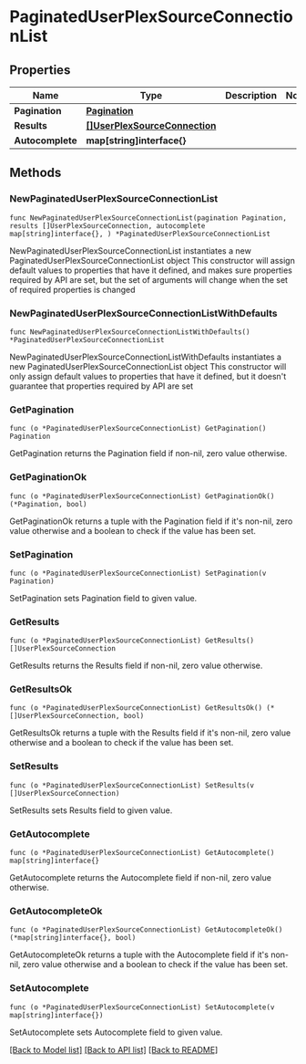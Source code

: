 # PaginatedUserPlexSourceConnectionList

## Properties

Name | Type | Description | Notes
------------ | ------------- | ------------- | -------------
**Pagination** | [**Pagination**](Pagination.md) |  | 
**Results** | [**[]UserPlexSourceConnection**](UserPlexSourceConnection.md) |  | 
**Autocomplete** | **map[string]interface{}** |  | 

## Methods

### NewPaginatedUserPlexSourceConnectionList

`func NewPaginatedUserPlexSourceConnectionList(pagination Pagination, results []UserPlexSourceConnection, autocomplete map[string]interface{}, ) *PaginatedUserPlexSourceConnectionList`

NewPaginatedUserPlexSourceConnectionList instantiates a new PaginatedUserPlexSourceConnectionList object
This constructor will assign default values to properties that have it defined,
and makes sure properties required by API are set, but the set of arguments
will change when the set of required properties is changed

### NewPaginatedUserPlexSourceConnectionListWithDefaults

`func NewPaginatedUserPlexSourceConnectionListWithDefaults() *PaginatedUserPlexSourceConnectionList`

NewPaginatedUserPlexSourceConnectionListWithDefaults instantiates a new PaginatedUserPlexSourceConnectionList object
This constructor will only assign default values to properties that have it defined,
but it doesn't guarantee that properties required by API are set

### GetPagination

`func (o *PaginatedUserPlexSourceConnectionList) GetPagination() Pagination`

GetPagination returns the Pagination field if non-nil, zero value otherwise.

### GetPaginationOk

`func (o *PaginatedUserPlexSourceConnectionList) GetPaginationOk() (*Pagination, bool)`

GetPaginationOk returns a tuple with the Pagination field if it's non-nil, zero value otherwise
and a boolean to check if the value has been set.

### SetPagination

`func (o *PaginatedUserPlexSourceConnectionList) SetPagination(v Pagination)`

SetPagination sets Pagination field to given value.


### GetResults

`func (o *PaginatedUserPlexSourceConnectionList) GetResults() []UserPlexSourceConnection`

GetResults returns the Results field if non-nil, zero value otherwise.

### GetResultsOk

`func (o *PaginatedUserPlexSourceConnectionList) GetResultsOk() (*[]UserPlexSourceConnection, bool)`

GetResultsOk returns a tuple with the Results field if it's non-nil, zero value otherwise
and a boolean to check if the value has been set.

### SetResults

`func (o *PaginatedUserPlexSourceConnectionList) SetResults(v []UserPlexSourceConnection)`

SetResults sets Results field to given value.


### GetAutocomplete

`func (o *PaginatedUserPlexSourceConnectionList) GetAutocomplete() map[string]interface{}`

GetAutocomplete returns the Autocomplete field if non-nil, zero value otherwise.

### GetAutocompleteOk

`func (o *PaginatedUserPlexSourceConnectionList) GetAutocompleteOk() (*map[string]interface{}, bool)`

GetAutocompleteOk returns a tuple with the Autocomplete field if it's non-nil, zero value otherwise
and a boolean to check if the value has been set.

### SetAutocomplete

`func (o *PaginatedUserPlexSourceConnectionList) SetAutocomplete(v map[string]interface{})`

SetAutocomplete sets Autocomplete field to given value.



[[Back to Model list]](../README.md#documentation-for-models) [[Back to API list]](../README.md#documentation-for-api-endpoints) [[Back to README]](../README.md)


